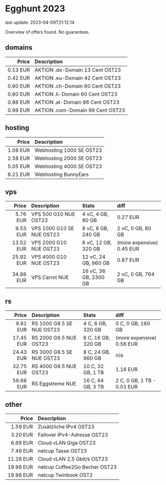 # Egghunt 2023

last update: 2023-04-09T21:12:14


Overview of offers found.
No guarantees.

## domains

Price | Description
--: | :--
0.13 EUR | AKTION .de-Domain 13 Cent OST23
0.42 EUR | AKTION .eu-Domain 42 Cent OST23
0.60 EUR | AKTION .ch-Domain 60 Cent OST23
0.60 EUR | AKTION .li-Domain 60 Cent OST23
0.86 EUR | AKTION .at-Domain 86 Cent OST23
0.99 EUR | AKTION .com-Domain 99 Cent OST23

## hosting

Price | Description
--: | :--
1.08 EUR | Webhosting 1000 SE OST23
2.58 EUR | Webhosting 2000 SE OST23
5.05 EUR | Webhosting 4000 SE OST23
6.21 EUR | Webhosting BunnyEars

## vps

Price | Description | Stats | diff
--: | :-- | :-- | :--
5.76 EUR | VPS 500 G10 NUE OST23 | 4 vC, 4 GB, 80 GB | 0.27 EUR
9.53 EUR | VPS 1000 G10 SE NUE OST23 | 8 vC, 8 GB, 240 GB | 2 vC, 0 GB, 80 GB
13.52 EUR | VPS 2000 G10 NUE OST23 | 8 vC, 12 GB, 320 GB | (more expensive) 0.45 EUR
25.92 EUR | VPS 4000 G10 NUE OST23 | 12 vC, 24 GB, 960 GB | 0.87 EUR
34.88 EUR | VPS Carrot NUE | 16 vC, 36 GB, 2300 GB | 2 vC, 0 GB, 764 GB

## rs

Price | Description | Stats | diff
--: | :-- | :-- | :--
9.81 EUR | RS 1000 G9.5 SE NUE OST23 | 4 C, 8 GB, 320 GB | 0 C, 0 GB, 160 GB
17.45 EUR | RS 2000 G9.5 NUE OST23 | 6 C, 16 GB, 320 GB | (more expensive) 0.56 EUR
24.43 EUR | RS 3000 G9.5 SE NUE OST23 | 8 C, 24 GB, 960 GB | n/a
32.75 EUR | RS 4000 G9.5 NUE OST23 | 10 C, 32 GB, 1 TB | 1.16 EUR
56.66 EUR | RS Eggstreme NUE | 16 C, 64 GB, 3 TB | 2 C, 0 GB, 1 TB - 0.01 EUR

## other

Price | Description
--: | :--
1.59 EUR | Zusätzliche IPv4 OST23
3.20 EUR | Failover IPv4-Adresse OST23
6.69 EUR | Cloud vLAN Giga OST23
7.49 EUR | netcup Tasse OST23
11.28 EUR | Cloud vLAN 2,5 Gbit/s OST23
19.98 EUR | netcup Coffee2Go Becher OST23
19.98 EUR | netcup Twinbook OST2
